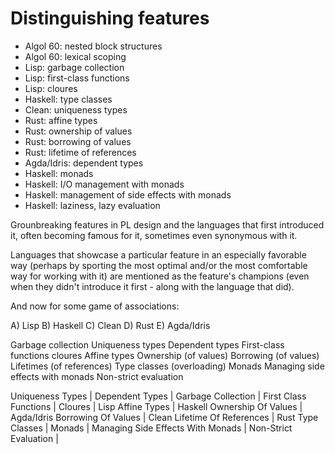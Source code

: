 # Distinguishing features

- Algol 60: nested block structures
- Algol 60: lexical scoping
- Lisp: garbage collection
- Lisp: first-class functions
- Lisp: cloures
- Haskell: type classes
- Clean: uniqueness types
- Rust: affine types
- Rust: ownership of values
- Rust: borrowing of values
- Rust: lifetime of references
- Agda/Idris: dependent types
- Haskell: monads
- Haskell: I/O management with monads
- Haskell: management of side effects with monads
- Haskell: laziness, lazy evaluation



Grounbreaking features in PL design and the languages that first introduced it, often becoming famous for it, sometimes even synonymous with it.

Languages that showcase a particular feature in an especially favorable way (perhaps by sporting the most optimal and/or the most comfortable way for working with it) are mentioned as the feature's champions (even when they didn't introduce it first - along with the language that did).

And now for some game of associations:


A) Lisp
B) Haskell
C) Clean
D) Rust
E) Agda/Idris

Garbage collection
Uniqueness types
Dependent types
First-class functions
cloures
Affine types
Ownership (of values)
Borrowing  (of values)
Lifetimes (of references)
Type classes (overloading)
Monads
Managing side effects with monads
Non-strict evaluation


Uniqueness Types                     |
Dependent Types                      |
Garbage Collection                   |
First Class Functions                |
Cloures                              | Lisp
Affine Types                         | Haskell
Ownership Of Values                  | Agda/Idris
Borrowing Of Values                  | Clean
Lifetime Of References               | Rust
Type Classes                         |
Monads                               |
Managing Side Effects With Monads    |
Non-Strict Evaluation                |
